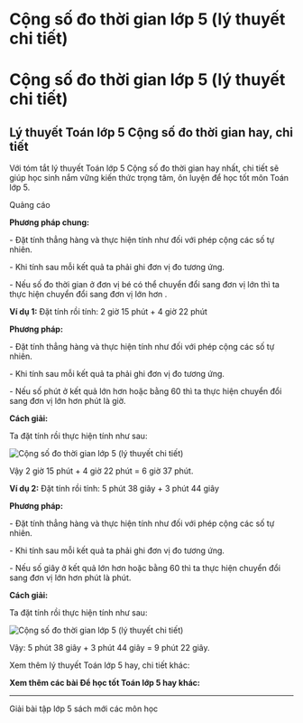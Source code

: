 # Cộng số đo thời gian lớp 5 (lý thuyết chi tiết)

# Cộng số đo thời gian lớp 5 (lý thuyết chi tiết)

## Lý thuyết Toán lớp 5 Cộng số đo thời gian hay, chi tiết

Với tóm tắt lý thuyết Toán lớp 5 Cộng số đo thời gian hay nhất, chi tiết sẽ giúp học sinh nắm vững kiến thức trọng tâm, ôn luyện để học tốt môn Toán lớp 5.

Quảng cáo

**Phương pháp chung:**

\- Đặt tính thẳng hàng và thực hiện tính như đối với phép cộng các số tự nhiên.

\- Khi tính sau mỗi kết quả ta phải ghi đơn vị đo tương ứng.

\- Nếu số đo thời gian ở đơn vị bé có thể chuyển đổi sang đơn vị lớn thì ta thực hiện chuyển đổi sang đơn vị lớn hơn .

**Ví dụ 1:** Đặt tính rồi tính: 2 giờ 15 phút + 4 giờ 22 phút

**Phương pháp:**

\- Đặt tính thẳng hàng và thực hiện tính như đối với phép cộng các số tự nhiên.

\- Khi tính sau mỗi kết quả ta phải ghi đơn vị đo tương ứng.

\- Nếu số phút ở kết quả lớn hơn hoặc bằng 60 thì ta thực hiện chuyển đổi sang đơn vị lớn hơn phút là giờ.

**Cách giải:**

Ta đặt tính rồi thực hiện tính như sau:

![Cộng số đo thời gian lớp 5 \(lý thuyết chi tiết\)](https://vietjack.com/giai-toan-lop-5/images/ly-thuyet-cong-so-do-thoi-gian-99193.png)

Vậy 2 giờ 15 phút + 4 giờ 22 phút = 6 giờ 37 phút.

**Ví dụ 2:** Đặt tính rồi tính: 5 phút 38 giây + 3 phút 44 giây

**Phương pháp:**

\- Đặt tính thẳng hàng và thực hiện tính như đối với phép cộng các số tự nhiên.

\- Khi tính sau mỗi kết quả ta phải ghi đơn vị đo tương ứng.

\- Nếu số giây ở kết quả lớn hơn hoặc bằng 60 thì ta thực hiện chuyển đổi sang đơn vị lớn hơn phút là phút.

**Cách giải:**

Ta đặt tính rồi thực hiện tính như sau:

![Cộng số đo thời gian lớp 5 \(lý thuyết chi tiết\)](https://vietjack.com/giai-toan-lop-5/images/ly-thuyet-cong-so-do-thoi-gian-99194.png)

Vậy: 5 phút 38 giây + 3 phút 44 giây = 9 phút 22 giây.

Xem thêm lý thuyết Toán lớp 5 hay, chi tiết khác:

**Xem thêm các bài Để học tốt Toán lớp 5 hay khác:**

* * *

Giải bài tập lớp 5 sách mới các môn học
